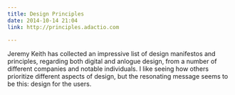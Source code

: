 ```yaml
---
title: Design Principles
date: 2014-10-14 21:04
link: http://principles.adactio.com
  
---
```



Jeremy Keith has collected an impressive list of design manifestos and principles, regarding both digital and anlogue design, from a number of different companies and notable individuals. I like seeing how others prioritize different aspects of design, but the resonating message seems to be this: design for the users. 
